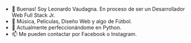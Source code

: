 - 👋 Buenas! Soy Leonardo Vaudagna. En proceso de ser un Desarrollador Web Full Stack Jr.
- 👀 Música, Películas, Diseño Web y algo de Fútbol.
- 🌱 Actualmente perfeccionándome en Python.
- 📫 Me pueden contactar por Facebook o Instagram.

<!---
leovaudagna/leovaudagna is a ✨ special ✨ repository because its `README.md` (this file) appears on your GitHub profile.
You can click the Preview link to take a look at your changes.
--->
